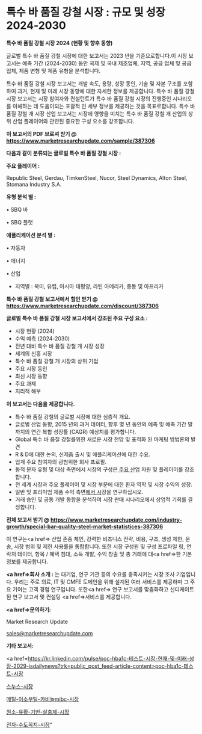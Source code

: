 # 특수 바 품질 강철 시장 : 규모 및 성장 2024-2030

<strong>특수 바 품질 강철 시장 2024 (현황 및 향후 동향)</strong>

글로벌 특수 바 품질 강철 시장에 대한 보고서는 2023 년을 기준으로합니다.이 시장 보고서는 예측 기간 (2024-2030) 동안 국제 및 국내 제조업체, 지역, 공급 업체 및 공급 업체, 제품 변형 및 제품 유형을 분석합니다.

특수 바 품질 강철 시장 보고서는 개발 속도, 용량, 성장 동인, 기술 및 자본 구조를 포함하여 과거, 현재 및 미래 시장 동향에 대한 자세한 정보를 제공합니다. 특수 바 품질 강철 시장 보고서는 시장 참여자와 컨설턴트가 특수 바 품질 강철 시장의 진행중인 시나리오를 이해하는 데 도움이되는 포괄적 인 세부 정보를 제공하는 것을 목표로합니다. 특수 바 품질 강철 개 시장 산업 보고서는 시장에 영향을 미치는 특수 바 품질 강철 개 산업의 상위 산업 플레이어와 관련된 중요한 구성 요소를 강조합니다.



<strong>이 보고서의 PDF 브로셔 받기 @ <a href=https://www.marketresearchupdate.com/sample/387306>https://www.marketresearchupdate.com/sample/387306</a></strong>



<strong>다음과 같이 분류되는 글로벌 특수 바 품질 강철 시장 :</strong>



<strong>주요 플레이어 :</strong>

Republic Steel, Gerdau, TimkenSteel, Nucor, Steel Dynamics, Alton Steel, Stomana Industry S.A.



<strong>유형 분석 별 :</strong>

• SBQ 바

• SBQ 플랫



<strong>애플리케이션 분석 별 :</strong>

• 자동차

• 에너지

• 산업

<ul>
  <li>지역별 : 북미, 유럽, 아시아 태평양, 라틴 아메리카, 중동 및 아프리카</li>
</ul>


<strong>특수 바 품질 강철 보고서에서 할인 받기 @ <a href=https://www.marketresearchupdate.com/discount/387306>https://www.marketresearchupdate.com/discount/387306</a></strong>



<strong>글로벌 특수 바 품질 강철 시장 보고서에서 강조된 주요 구성 요소 :</strong>
<ul>
  <li>시장 현황 (2024)</li>
  <li>수익 예측 (2024-2030)</li>
  <li>전년 대비 특수 바 품질 강철 개 시장 성장</li>
  <li>세계의 신흥 시장</li>
  <li>특수 바 품질 강철 개 시장의 상위 기업</li>
  <li>주요 시장 동인</li>
  <li>최신 시장 동향</li>
  <li>주요 과제</li>
  <li>지리적 해부</li>
</ul>


<strong>이 보고서는 다음을 제공합니다.</strong>
<ul>
  <li>특수 바 품질 강철의 글로벌 시장에 대한 심층적 개요.</li>
  <li>글로벌 산업 동향, 2015 년의 과거 데이터, 향후 몇 년 동안의 예측 및 예측 기간 말까지의 연간 복합 성장률 (CAGR) 예상치를 평가합니다.</li>
  <li>Global 특수 바 품질 강철를위한 새로운 시장 전망 및 표적화 된 마케팅 방법론의 발견</li>
  <li>R &amp; D에 대한 논의, 신제품 출시 및 애플리케이션에 대한 수요.</li>
  <li>업계 주요 참여자의 광범위한 회사 프로필.</li>
  <li>동적 분자 유형 및 대상 측면에서 시장의 구성은<a href=> 주요 산</a>업 자원 및 플레이어를 강조합니다.</li>
  <li>전 세계 시장과 주요 플레이어 및 시장 부문에 대한 환자 역학 및 시장 수익의 성장.</li>
  <li>일반 및 프리미엄 제품 수익 측면<a href=>에서 시</a>장을 연구하십시오.</li>
  <li>거래 승인 및 공동 개발 동향을 분석하여 시장 판매 시나리오에서 상업적 기회를 결정합니다.</li>
</ul>



<strong>전체 보고서 받기 @ <a href=https://www.marketresearchupdate.com/industry-growth/special-bar-quality-steel-market-statistices-387306>https://www.marketresearchupdate.com/industry-growth/special-bar-quality-steel-market-statistices-387306</a></strong>

이 연구는<a href=> 산업 존중</a> 체인, 강력한 비즈니스 전략, 비용, 구조, 생성 제한, 운송, 시장 범위 및 제한 사용률을 통합합니다. 또한 시장 구성원 및 구성 프로파일 링, 연락처 데이터, 항목 / 혜택 침대, 소득 개발, 수익 창출 및 총 거래에 대<a href=>한 기본 </a>정보를 제공합니다.



<strong><a href=>회사 소</a>개 :</strong>
는 대기업, 연구 기관 등의 수요를 충족시키는 시장 조사 기업입니다. 우리는 주로 의료, IT 및 CMFE 도메인을 위해 설계된 여러 서비스를 제공하며 그 주요 기여는 고객 경험 연구입니다. 또한<a href=> 연구 보</a>고서를 맞춤화하고 신디케이트 된 연구 보고서 및 컨설팅 <a href=>서비스</a>를 제공합니다.



<strong><a href=>문의하기:</a></strong>

Market Research Update

sales@marketresearchupdate.com



<strong>기타 보고서:</strong>

<a href=https://kr.linkedin.com/pulse/poc-hba1c-테스트-시장-현재-및-미래-성장-2029-isdailynews?trk=public_post_feed-article-content>poc-hba1c-테스트-시장</a>

<a href=https://www.linkedin.com/pulse/스누스-시장-진입-전략-및-위험-평가2029년-trendsetters-talk-360-analysis/>스누스-시장</a>

<a href=https://www.linkedin.com/pulse/메틸-이소부틸-카비놀mibc-시장-세분화-연구-및-목표-고객2029년-isdailynews-zszjf/>메틸-이소부틸-카비놀mibc-시장</a>

<a href=https://www.linkedin.com/pulse/원소-유황-기반-살충제-시장-세분화-연구-및-목표-고객2029년-analytics-alchemy-360-analysis-edlbf/>원소-유황-기반-살충제-시장</a>

<a href=https://www.linkedin.com/pulse/전자-수도꼭지-시장-세분화-연구-및-목표-고객2030년-survey-savvy-insights-360-analysis-nlq2c/>전자-수도꼭지-시장</a>"

